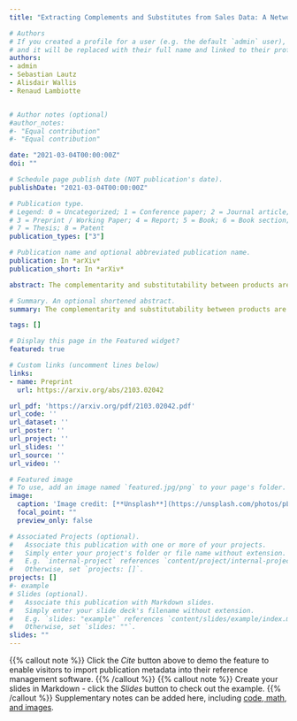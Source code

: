 ```yaml
---
title: "Extracting Complements and Substitutes from Sales Data: A Network Perspective"

# Authors
# If you created a profile for a user (e.g. the default `admin` user), write the username (folder name) here 
# and it will be replaced with their full name and linked to their profile.
authors:
- admin
- Sebastian Lautz
- Alisdair Wallis
- Renaud Lambiotte


# Author notes (optional)
#author_notes:
#- "Equal contribution"
#- "Equal contribution"

date: "2021-03-04T00:00:00Z"
doi: ""

# Schedule page publish date (NOT publication's date).
publishDate: "2021-03-04T00:00:00Z"

# Publication type.
# Legend: 0 = Uncategorized; 1 = Conference paper; 2 = Journal article;
# 3 = Preprint / Working Paper; 4 = Report; 5 = Book; 6 = Book section;
# 7 = Thesis; 8 = Patent
publication_types: ["3"]

# Publication name and optional abbreviated publication name.
publication: In *arXiv*
publication_short: In *arXiv*

abstract: The complementarity and substitutability between products are essential concepts in retail and marketing. Qualitatively, two products are said to be substitutable if a customer can replace one product by the other, while they are complementary if they tend to be bought together. In this article, we take a network perspective to help automatically identify complements and substitutes from sales transaction data. Starting from a bipartite product-purchase network representation, with both transaction nodes and product nodes, we develop appropriate null models to infer significant relations, either complements or substitutes, between products, and design measures based on random walks to quantify their importance. The resulting unipartite networks between products are then analysed with community detection methods, in order to find groups of similar products for the different types of relationships. The results are validated by combining observations from a real-world basket dataset with the existing product hierarchy, as well as a large-scale flavour compound and recipe dataset.

# Summary. An optional shortened abstract.
summary: The complementarity and substitutability between products are essential concepts in retail and marketing. 

tags: []

# Display this page in the Featured widget?
featured: true

# Custom links (uncomment lines below)
links:
- name: Preprint
  url: https://arxiv.org/abs/2103.02042

url_pdf: 'https://arxiv.org/pdf/2103.02042.pdf'
url_code: ''
url_dataset: ''
url_poster: ''
url_project: ''
url_slides: ''
url_source: ''
url_video: ''

# Featured image
# To use, add an image named `featured.jpg/png` to your page's folder. 
image:
  caption: 'Image credit: [**Unsplash**](https://unsplash.com/photos/pLCdAaMFLTE)'
  focal_point: ""
  preview_only: false

# Associated Projects (optional).
#   Associate this publication with one or more of your projects.
#   Simply enter your project's folder or file name without extension.
#   E.g. `internal-project` references `content/project/internal-project/index.md`.
#   Otherwise, set `projects: []`.
projects: []
#- example
# Slides (optional).
#   Associate this publication with Markdown slides.
#   Simply enter your slide deck's filename without extension.
#   E.g. `slides: "example"` references `content/slides/example/index.md`.
#   Otherwise, set `slides: ""`.
slides: ""
---
```

{{% callout note %}}
Click the *Cite* button above to demo the feature to enable visitors to import publication metadata into their reference management software.
{{% /callout %}}
{{% callout note %}}
Create your slides in Markdown - click the *Slides* button to check out the example.
{{% /callout %}}
Supplementary notes can be added here, including [code, math, and images](https://wowchemy.com/docs/writing-markdown-latex/).

